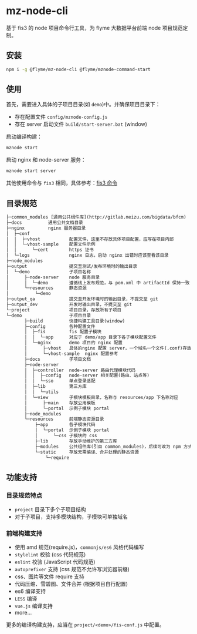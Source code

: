 # mz-node-cli

基于 fis3 的 node 项目命令行工具，为 flyme 大数据平台前端 node 项目规范定制。

## 安装

```bash
npm i -g @flyme/mz-node-cli @flyme/mznode-command-start
```

## 使用

首先，需要进入具体的子项目目录(如 `demo`)中。并确保项目目录下：

- 存在配置文件 `config/mznode-config.js`
- 存在 server 启动文件 `build/start-server.bat` (window)

启动编译构建：

```bash
mznode start
```

启动 nginx 和 node-server 服务：

```bash
mznode start server
```

其他使用命令与 `fis3` 相同，具体参考：[fis3 命令](http://fis.baidu.com/fis3/docs/api/command.html)

## 目录规范

```xml
├─common_modules [通用公共组件库](http://gitlab.meizu.com/bigdata/bfcm)
├─docs          通用公共文档目录
├─nginx         nginx 服务器目录
│  ├─conf
│  │  ├─vhost           配置文件，这里不存放具体项目配置，应写在项目内部
│  │  └─vhost-sample    配置文件示例
│  │      └─cert        https 证书
│  └─logs               nginx 日志，启动 nginx 出错时应该查看该目录
├─node_modules
├─output                提交至测试/发布环境时的输出目录
│  └─demo               子项目名称
│      ├─node-server    node 服务目录
│      │  └─demo        遵循线上发布规范，与 pom.xml 中 artifactId 保持一致
│      └─resources      静态资源
│          └─demo
├─output_qa             提交至开发环境时的输出目录，不提交至 git
├─output_dev            开发时输出目录，不提交至 git
└─project               项目目录，存放所有子项目
└─demo                  子项目目录
       ├─build          快捷构建工具目录(window)
       ├─config         各种配置文件
       │  ├─fis         fis 配置子模块
       │  │  └─app      对应于 demo/app 目录下各子模块配置文件
       │  └─nginx       demo 项目的 nginx 配置
       │      ├─vhost   具体的nginx 配置 server，一个域名一个文件(.conf)存放
       │      └─vhost-sample  nginx 配置参考
       ├─docs           子项目文档
       ├─node-server
       │  ├─controller  node-server 路由代理模块代码
       │  │  ├─config   node-server 相关配置(路由、站点等)
       │  │  └─sso      单点登录适配
       │  ├─lib         第三方库
       │  │  └─utils
       │  └─view        子模块模板目录，名称与 resources/app 下名称对应
       │      ├─main    存放公用模板
       │      └─portal  示例子模块 portal
       ├─node_modules
       └─resources      前端静态资源目录
           ├─app        各子模块代码
           │  └─portal  示例子模块 portal
           │      └─css 子模块的 css
           ├─lib        存放手动维护的第三方库
           ├─modules    公共组件库(引自 common_modules)，后续可改为 npm 方式
           └─static     存放无需编译、合并处理的静态资源
               └─require 
```

## 功能支持

### 目录规范特点

- `project` 目录下多个子项目结构
- 对于子项目，支持多模块结构，子模块可单独域名

### 前端构建支持

- 使用 amd 规范(require.js)，`commonjs/es6` 风格代码编写
- `stylelint` 校验 (css 代码规范)
- `eslint` 校验 (JavaScript 代码规范)
- `autoprefixer` 支持 (css 规范不允许写浏览器前缀)
- css、图片等文件 require 支持
- 代码压缩、雪碧图、文件合并 (根据项目自行配置)
- es6 编译支持
- `LESS` 编译
- `vue.js` 编译支持
- more...

更多的编译构建支持，应当在 `project/<demo>/fis-conf.js` 中配置。
